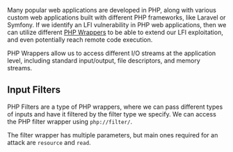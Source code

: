 Many popular web applications are developed in PHP, along with various custom web applications built with different PHP frameworks, like Laravel or Symfony. If we identify an LFI vulnerability in PHP web applications, then we can utilize different [PHP Wrappers](https://www.php.net/manual/en/wrappers.php.php) to be able to extend our LFI exploitation, and even potentially reach remote code execution.

PHP Wrappers allow us to access different I/O streams at the application level, including standard input/output, file descriptors, and memory streams.
## Input Filters
PHP Filters are a type of PHP wrappers, where we can pass different types of inputs and have it filtered by the filter type we specify. We can access the PHP filter wrapper using `php://filter/`.

The filter wrapper has multiple parameters, but main ones required for an attack are `resource` and `read`.